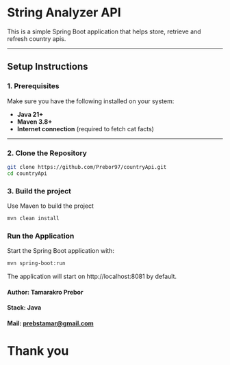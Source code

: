 #  String Analyzer API

This is a simple Spring Boot application that helps store, retrieve and refresh country apis.

---

##  Setup Instructions

### **1. Prerequisites**
Make sure you have the following installed on your system:
- **Java 21+**
- **Maven 3.8+**
- **Internet connection** (required to fetch cat facts)

---

### **2. Clone the Repository**
```bash
git clone https://github.com/Prebor97/countryApi.git
cd countryApi
```
### **3. Build the project**
Use Maven to build the project
```bash
mvn clean install
```
### **Run the Application**
Start the Spring Boot application with:
```bash
mvn spring-boot:run
```
The application will start on http://localhost:8081
by default.


#### Author: Tamarakro Prebor
#### Stack: Java
#### Mail: prebstamar@gmail.com

# Thank you

 
